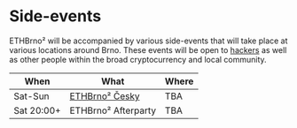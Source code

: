 # Side-events

ETHBrno² will be accompanied by various side-events that will take place at various locations around Brno. These events will be open to [hackers](../hackathon.md) as well as other people within the broad cryptocurrency and local community.

| When       | What                               | Where |
| ---------- | ---------------------------------- | ----- |
| Sat-Sun    | [ETHBrno² Česky](ethbrno-cesky.md) | TBA   |
| Sat 20:00+ | ETHBrno² Afterparty                | TBA   |

